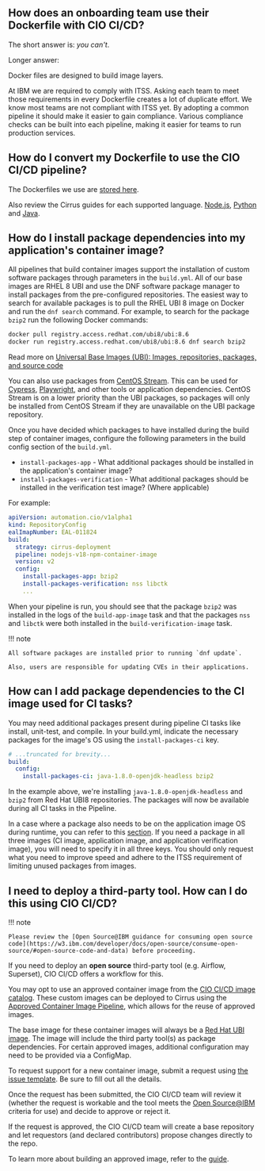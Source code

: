 ## How does an onboarding team use their Dockerfile with CIO CI/CD?

The short answer is: _you can't_.

Longer answer:

Docker files are designed to build image layers.

At IBM we are required to comply with ITSS. Asking each team to meet those requirements in every Dockerfile creates a lot of duplicate effort. We know most teams are not compliant with ITSS yet. By adopting a common pipeline it should make it easier to gain compliance. Various compliance checks can be built into each pipeline, making it easier for teams to run production services.

## How do I convert my Dockerfile to use the CIO CI/CD pipeline?

The Dockerfiles we use are [stored here](https://github.ibm.com/cio-ci-cd/pipeline-catalog/tree/main/catalog/official/tasks/buildah/dockerfiles).

Also review the Cirrus guides for each supported language. [Node.js](./nodejs-and-cirrus.md), [Python](./python-and-cirrus.md) and [Java](./java-and-cirrus.md).

## How do I install package dependencies into my application's container image?

All pipelines that build container images support the installation of custom software packages through parameters in the `build.yml`. All of our base images are RHEL 8 UBI and use the DNF software package manager to install packages from the pre-configured repositories. The easiest way to search for available packages is to pull the RHEL UBI 8 image on Docker and run the `dnf search` command. For example, to search for the package `bzip2` run the following Docker commands:

```bash
docker pull registry.access.redhat.com/ubi8/ubi:8.6
docker run registry.access.redhat.com/ubi8/ubi:8.6 dnf search bzip2
```

Read more on [Universal Base Images (UBI): Images, repositories, packages, and source code](https://access.redhat.com/articles/4238681)

You can also use packages from [CentOS Stream](https://www.centos.org/centos-stream/). This can be used for [Cypress](https://www.cypress.io/), [Playwright](https://playwright.dev/), and other tools or application dependencies. CentOS Stream is on a lower priority than the UBI packages, so packages will only be installed from CentOS Stream if they are unavailable on the UBI package repository.

Once you have decided which packages to have installed during the build step of container images, configure the following parameters in the build config section of the `build.yml`.

- `install-packages-app` - What additional packages should be installed in the application's container image?
- `install-packages-verification` - What additional packages should be installed in the verification test image? (Where applicable)

For example:

```yaml
apiVersion: automation.cio/v1alpha1
kind: RepositoryConfig
ealImapNumber: EAL-011824
build:
  strategy: cirrus-deployment
  pipeline: nodejs-v18-npm-container-image
  version: v2
  config:
    install-packages-app: bzip2
    install-packages-verification: nss libctk
    ...
```

When your pipeline is run, you should see that the package `bzip2` was installed in the logs of the `build-app-image` task and that the packages `nss` and `libctk` were both installed in the  `build-verification-image` task.

!!! note

    All software packages are installed prior to running `dnf update`.

    Also, users are responsible for updating CVEs in their applications.

## How can I add package dependencies to the CI image used for CI tasks?
You may need additional packages present during pipeline CI tasks like install, unit-test, and compile. In your build.yml, indicate the necessary packages for the image's OS using the `install-packages-ci` key.

```yaml
# ...truncated for brevity...
build:
  config:
    install-packages-ci: java-1.8.0-openjdk-headless bzip2
```
In the example above, we're installing `java-1.8.0-openjdk-headless` and `bzip2` from Red Hat UBI8 repositories. The packages will now be available during all CI tasks in the Pipeline.

In a case where a package also needs to be on the application image OS during runtime, you can refer to this [section](#how-do-i-install-package-dependencies-into-my-applications-container-image). If you need a package in all three images (CI image, application image, and application verification image), you will need to specify it in all three keys. You should only request what you need to improve speed and adhere to the ITSS requirement of limiting unused packages from images.

## I need to deploy a third-party tool. How can I do this using CIO CI/CD?

!!! note

    Please review the [Open Source@IBM guidance for consuming open source code](https://w3.ibm.com/developer/docs/open-source/consume-open-source/#open-source-code-and-data) before proceeding.

If you need to deploy an **open source** third-party tool (e.g. Airflow, Superset), CIO CI/CD offers a workflow for this.

You may opt to use an approved container image from the [CIO CI/CD image catalog](https://github.ibm.com/cio-ci-cd-image-catalog). These custom images can be deployed to Cirrus using the [Approved Container Image Pipeline](./deploy-approved-images.md), which allows for the reuse of approved images.

The base image for these container images will always be a [Red Hat UBI image](https://catalog.redhat.com/software/base-images). The image will include the third party tool(s) as package dependencies. For certain approved images, additional configuration may need to be provided via a ConfigMap.

To request support for a new container image, submit a request using [the issue template](https://github.ibm.com/cio-ci-cd-image-catalog/requests/issues/new?assignees=&labels=&template=container-image-request.md&title=). Be sure to fill out all the details.

Once the request has been submitted, the CIO CI/CD team will review it (whether the request is workable and the tool meets the [Open Source@IBM](https://w3.ibm.com/developer/docs/open-source/consume-open-source/) criteria for use) and decide to approve or reject it.

If the request is approved, the CIO CI/CD team will create a base repository and let requestors (and declared contributors) propose changes directly to the repo.

To learn more about building an approved image, refer to the [guide](./build-approved-images.md).
